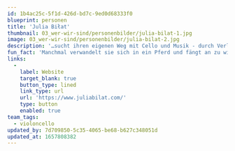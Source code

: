 ```yaml
---
id: 1b4ac25c-5f1d-426d-bd7c-9ed0d68333f0
blueprint: personen
title: 'Julia Biłat'
thumbnail: 03_wer-wir-sind/personenbilder/julia-bilat-1.jpg
image: 03_wer-wir-sind/personenbilder/julia-bilat-2.jpg
description: '…sucht ihren eigenen Weg mit Cello und Musik - durch Verlangsamung, Zuhören, Improvisieren, Bewegen, Fragen, Träumen und durch die faszinierenden Begegnungen mit  einzigartigen Menschen, von Künstler*innen, Tänzer*innen, Schauspieler*innen, Musiker*innen und Kindern bis hin zu Köchinnen und Köchen.'
fun_fact: 'Manchmal verwandelt sie sich in ein Pferd und fängt an zu wiehern.'
links:
  -
    label: Website
    target_blank: true
    button_type: lined
    link_type: url
    url: 'https://www.juliabilat.com/'
    type: button
    enabled: true
team_tags:
  - violoncello
updated_by: 7d709850-5c35-4065-be68-b627c348051d
updated_at: 1657808382
---
```

